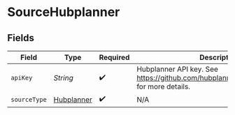 # SourceHubplanner


## Fields

| Field                                                                                      | Type                                                                                       | Required                                                                                   | Description                                                                                |
| ------------------------------------------------------------------------------------------ | ------------------------------------------------------------------------------------------ | ------------------------------------------------------------------------------------------ | ------------------------------------------------------------------------------------------ |
| `apiKey`                                                                                   | *String*                                                                                   | :heavy_check_mark:                                                                         | Hubplanner API key. See https://github.com/hubplanner/API#authentication for more details. |
| `sourceType`                                                                               | [Hubplanner](../../models/shared/Hubplanner.md)                                            | :heavy_check_mark:                                                                         | N/A                                                                                        |